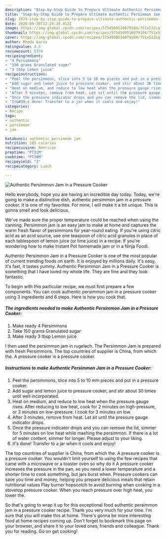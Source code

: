 ```yaml
---
description: "Step-by-Step Guide to Prepare Ultimate Authentic Persimmon Jam in a Pressure Cooker"
title: "Step-by-Step Guide to Prepare Ultimate Authentic Persimmon Jam in a Pressure Cooker"
slug: 1574-step-by-step-guide-to-prepare-ultimate-authentic-persimmon-jam-in-a-pressure-cooker
date: 2020-09-26T12:24:34.812Z
image: https://img-global.cpcdn.com/recipes/5754509516079104/751x532cq70/authentic-persimmon-jam-in-a-pressure-cooker-recipe-main-photo.jpg
thumbnail: https://img-global.cpcdn.com/recipes/5754509516079104/751x532cq70/authentic-persimmon-jam-in-a-pressure-cooker-recipe-main-photo.jpg
cover: https://img-global.cpcdn.com/recipes/5754509516079104/751x532cq70/authentic-persimmon-jam-in-a-pressure-cooker-recipe-main-photo.jpg
author: Rhoda Garza
ratingvalue: 4.5
reviewcount: 5374
recipeingredient:
- "4 Persimmons"
- "150 grams Granulated sugar"
- "3 tbsp Lemon juice"
recipeinstructions:
- "Peel the persimmons, slice into 5 to 10 mm pieces and put in a pressure cooker."
- "Add sugar and lemon juice to pressure cooker, and stir about 30 times until well incorporated."
- "Heat on medium, and reduce to low heat when the pressure gauge rises. After reducing to low heat, cook for 2 minutes on high-pressure, or 3 minutes on low-pressure. I cook for 3 minutes on low."
- "After 3 minutes, remove from heat. Let sit until the pressure gauge indicator drops."
- "Once the pressure indicator drops and you can remove the lid, simmer for 5 minutes on low heat while mashing the persimmon. If there is a lot of water content, simmer for longer. Please adjust to your liking."
- "It&#39;s done! Transfer to a jar when it cools and enjoy!"
categories:
- Recipe
tags:
- authentic
- persimmon
- jam

katakunci: authentic persimmon jam 
nutrition: 105 calories
recipecuisine: American
preptime: "PT31M"
cooktime: "PT30M"
recipeyield: "3"
recipecategory: Lunch

---
```



![Authentic Persimmon Jam in a Pressure Cooker](https://img-global.cpcdn.com/recipes/5754509516079104/751x532cq70/authentic-persimmon-jam-in-a-pressure-cooker-recipe-main-photo.jpg)

Hello everybody, hope you are having an incredible day today. Today, we're going to make a distinctive dish, authentic persimmon jam in a pressure cooker. It is one of my favorites. For mine, I will make it a bit unique. This is gonna smell and look delicious.

We&#39;ve made sure the proper temperature could be reached when using the canning. Persimmon jam is an easy jam to make at home and captures the warm fresh flavor of persimmons for year-round eating. If you&#39;re using citric acid as an acid source, use one teaspoon of citric acid granules in place of each tablespoon of lemon juice (or lime juice) in a recipe. If you&#39;re wondering how to make Instant Pot homemade jam or in a Ninja Foodi.

Authentic Persimmon Jam in a Pressure Cooker is one of the most popular of current trending foods on earth. It is enjoyed by millions daily. It's easy, it's fast, it tastes yummy. Authentic Persimmon Jam in a Pressure Cooker is something that I have loved my whole life. They are fine and they look fantastic.


To begin with this particular recipe, we must first prepare a few components. You can cook authentic persimmon jam in a pressure cooker using 3 ingredients and 6 steps. Here is how you cook that.

<!--inarticleads1-->

##### The ingredients needed to make Authentic Persimmon Jam in a Pressure Cooker:

1. Make ready 4 Persimmons
1. Take 150 grams Granulated sugar
1. Make ready 3 tbsp Lemon juice


I then used the persimmon jam in rugelach. The Persimmon Jam is prepared with fresh Persimmons. The top countries of supplier is China, from which the. A pressure cooker is a pressure cooker. 

<!--inarticleads2-->

##### Instructions to make Authentic Persimmon Jam in a Pressure Cooker:

1. Peel the persimmons, slice into 5 to 10 mm pieces and put in a pressure cooker.
1. Add sugar and lemon juice to pressure cooker, and stir about 30 times until well incorporated.
1. Heat on medium, and reduce to low heat when the pressure gauge rises. After reducing to low heat, cook for 2 minutes on high-pressure, or 3 minutes on low-pressure. I cook for 3 minutes on low.
1. After 3 minutes, remove from heat. Let sit until the pressure gauge indicator drops.
1. Once the pressure indicator drops and you can remove the lid, simmer for 5 minutes on low heat while mashing the persimmon. If there is a lot of water content, simmer for longer. Please adjust to your liking.
1. It&#39;s done! Transfer to a jar when it cools and enjoy!


The top countries of supplier is China, from which the. A pressure cooker is a pressure cooker. You wouldn&#39;t limit yourself to using the few recipes that came with a microwave or a toaster oven so why do it A pressure cooker increases the pressure in the pan, so you need a lower temperature and a shorter time to cook something, but jars burst when. Pressure cookers can save you time and money, helping you prepare delicious meals that retain nutritional values Play burner hopscotch to avoid burning when cooking in a stovetop pressure cooker. When you reach pressure over high heat, you lower the. 

So that's going to wrap it up for this exceptional food authentic persimmon jam in a pressure cooker recipe. Thank you very much for your time. I'm sure that you will make this at home. There's gonna be more interesting food at home recipes coming up. Don't forget to bookmark this page on your browser, and share it to your loved ones, friends and colleague. Thank you for reading. Go on get cooking!
